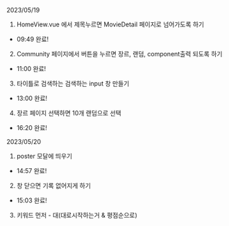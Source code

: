2023/05/19

1. HomeView.vue 에서 제목누르면 MovieDetail 페이지로 넘어가도록 하기
- 09:49 완료!
2. Community 페이지에서 버튼을 누르면 장르, 랜덤, component출력 되도록 하기
- 11:00 완료!
3. 타이틀로 검색하는 검색하는 input 창 만들기
- 13:00 완료!
4. 장르 페이지 선택하면 10개 랜덤으로 선택
- 16:20 완료!

2023/05/20
1. poster 모달에 띄우기
- 14:57 완료!
2. 창 닫으면 기록 없어지게 하기
- 15:03 완료!
3. 키워드 먼저 - 대(대로시작하는거 & 평점순으로)